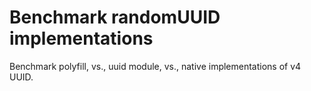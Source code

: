 # Benchmark randomUUID implementations

Benchmark polyfill, vs., uuid module, vs., native implementations of v4 UUID.

